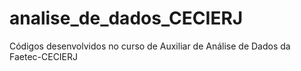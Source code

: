 # analise_de_dados_CECIERJ
Códigos desenvolvidos no curso de Auxiliar de Análise de Dados da Faetec-CECIERJ
